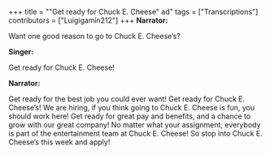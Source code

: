 +++
title = "\"Get ready for Chuck E. Cheese\" ad"
tags = ["Transcriptions"]
contributors = ["Luigigamin212"]
+++
**Narrator:**

Want one good reason to go to Chuck E. Cheese’s?

**Singer:**

Get ready for Chuck E. Cheese!

**Narrator:**

Get ready for the best job you could ever want! Get ready for Chuck E. Cheese’s! We are hiring, if you think going to Chuck E. Cheese is fun, you should work here! Get ready for great pay and benefits, and a chance to grow with our great company! No matter what your assignment, everybody is part of the entertainment team at Chuck E. Cheese! So stop into Chuck E. Cheese’s this week and apply! 

